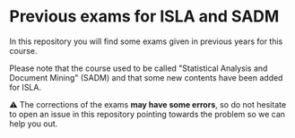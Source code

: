 # Previous exams for ISLA and SADM

In this repository you will find some exams given in previous years for this course.

Please note that the course used to be called "Statistical Analysis and Document Mining" (SADM) and that some new contents have been added for ISLA.

:warning: The corrections of the exams **may have some errors**, so do not hesitate to open an issue in this repository pointing towards the problem so we can help you out.
